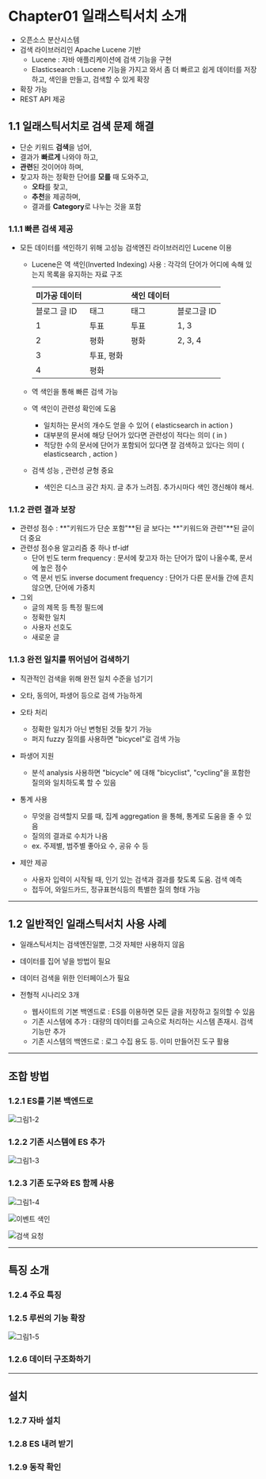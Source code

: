 # Chapter01 일래스틱서치 소개

- 오픈소스 분산시스템
- 검색 라이브러리인 Apache Lucene 기반
  - Lucene : 자바 애플리케이션에 검색 기능을 구현
  - Elasticsearch : Lucene 기능을 가지고 와서 좀 더 빠르고 쉽게 데이터를 저장하고, 색인을 만들고, 검색할 수 있게 확장
- 확장 가능
- REST API 제공

## 1.1 일래스틱서치로 검색 문제 해결

- 단순 키워드 **검색**을 넘어,
- 결과가 **빠르게** 나와야 하고,
- **관련**된 것이어야 하며,
- 찾고자 하는 정확한 단어를 **모를** 때 도와주고,
  - **오타**를 찾고,
  - **추천**을 제공하며,
  - 결과를 **Category**로 나누는 것을 포함

### 1.1.1 빠른 검색 제공

- 모든 데이터를 색인하기 위해 고성능 검색엔진 라이브러리인 Lucene 이용
  - Lucene은 역 색인(Inverted Indexing) 사용 : 각각의 단어가 어디에 속해 있는지 목록을 유지하는 자료 구조
  
    | 미가공 데이터 | | 색인 데이터 | |
    | ---------- | ---------- | --------- | --------- |
    | 블로그 글 ID | 태그 | 태그 | 블로그글 ID |
    | 1 | 투표 | 투표 | 1, 3 |
    | 2 | 평화 | 평화 | 2, 3, 4 |
    | 3 | 투표, 평화 | | |
    | 4 | 평화 | | |

  - 역 색인을 통해 빠른 검색 가능
  - 역 색인이 관련성 확인에 도움
    - 일치하는 문서의 개수도 얻을 수 있어 ( elasticsearch in action )
    - 대부분의 문서에 해당 단어가 있다면 관련성이 적다는 의미 ( in )
    - 적당한 수의 문서에 단어가 포함되어 있다면 잘 검색하고 있다는 의미 ( elasticsearch , action )
  - 검색 성능 , 관련성 균형 중요
    - 색인은 디스크 공간 차지. 글 추가 느려짐. 추가시마다 색인 갱신해야 해서.

### 1.1.2 관련 결과 보장

- 관련성 점수 : **"키워드가 단순 포함"**된 글 보다는 **"키워드와 관련"**된 글이 더 중요
- 관련성 점수용 알고리즘 중 하나 tf-idf
  - 단어 빈도 term frequency : 문서에 찾고자 하는 단어가 많이 나올수록, 문서에 높은 점수
  - 역 문서 빈도 inverse document frequency : 단어가 다른 문서들 간에 흔치 않으면, 단어에 가중치
- 그외
  - 글의 제목 등 특정 필드에
  - 정확한 일치
  - 사용자 선호도
  - 새로운 글
  

### 1.1.3 완전 일치를 뛰어넘어 검색하기

- 직관적인 검색을 위해 완전 일치 수준을 넘기기
- 오타, 동의어, 파생어 등으로 검색 가능하게

- 오타 처리
  - 정확한 일치가 아닌 변형된 것들 찾기 가능
  - 퍼지 fuzzy 질의를 사용하면 "bicycel"로 검색 가능

- 파생어 지원
  - 분석 analysis 사용하면 "bicycle" 에 대해 "bicyclist", "cycling"을 포함한 질의와 일치하도록 할 수 있음

- 통계 사용
  - 무엇을 검색할지 모를 때, 집계 aggregation 을 통해, 통계로 도움을 줄 수 있음
  - 질의의 결과로 수치가 나옴
  - ex. 주제별, 범주별 좋아요 수, 공유 수 등

- 제안 제공
  - 사용자 입력이 시작될 때, 인기 있는 검색과 결과를 찾도록 도움. 검색 예측
  - 접두어, 와일드카드, 정규표현식등의 특별한 질의 형태 가능

---
## 1.2 일반적인 일래스틱서치 사용 사례

- 일래스틱서치는 검색엔진일뿐, 그것 자체만 사용하지 않음
- 데이터를 집어 넣을 방법이 필요
- 데이터 검색을 위한 인터페이스가 필요

- 전형적 시나리오 3개
  - 웹사이트의 기본 백엔드로 : ES를 이용하면 모든 글을 저장하고 질의할 수 있음
  - 기존 시스템에 추가 : 대량의 데이터를 고속으로 처리하는 시스템 존재시. 검색 기능만 추가
  - 기존 시스템의 백엔드로 : 로그 수집 용도 등. 이미 만들어진 도구 활용

---
## 조합 방법

### 1.2.1 ES를 기본 백엔드로

![그림1-2](https://dpzbhybb2pdcj.cloudfront.net/hinman/Figures/01fig02.jpg)

### 1.2.2 기존 시스템에 ES 추가

![그림1-3](https://dpzbhybb2pdcj.cloudfront.net/hinman/Figures/01fig03.jpg)


### 1.2.3 기존 도구와 ES 함께 사용

![그림1-4](https://dpzbhybb2pdcj.cloudfront.net/hinman/Figures/01fig04_alt.jpg)

![이벤트 색인](https://dpzbhybb2pdcj.cloudfront.net/hinman/Figures/012fig01_alt.jpg)

![검색 요청](https://dpzbhybb2pdcj.cloudfront.net/hinman/Figures/012fig02_alt.jpg)


---
## 특징 소개

### 1.2.4 주요 특징

### 1.2.5 루씬의 기능 확장

![그림1-5](https://dpzbhybb2pdcj.cloudfront.net/hinman/Figures/01fig05_alt.jpg)


### 1.2.6 데이터 구조화하기

---
## 설치

### 1.2.7 자바 설치

### 1.2.8 ES 내려 받기

### 1.2.9 동작 확인

